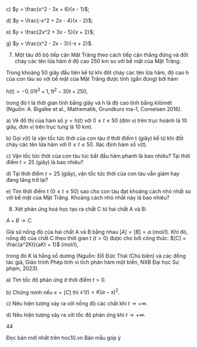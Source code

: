 c) $y = \frac{x^2 - 3x + 6}{x - 1}$;

d) $y = \frac{-x^2 + 2x - 4}{x - 2}$;

e) $y = \frac{2x^2 + 3x - 5}{x + 2}$;

g) $y = \frac{x^2 - 2x - 3}{-x + 2}$.

7. Một tàu đổ bộ tiếp cận Mặt Trăng theo cách tiếp cận thẳng đứng và đốt cháy các tên lửa hãm ở độ cao 250 km so với bề mặt của Mặt Trăng.

Trong khoảng 50 giây đầu tiên kể từ khi đốt cháy các tên lửa hãm, độ cao h của con tàu so với bề mặt của Mặt Trăng được tính (gần đúng) bởi hàm

$h(t) = - 0,01t^3 + 1,1t^2 - 30t + 250$,

trong đó t là thời gian tính bằng giây và h là độ cao tính bằng kilômét (Nguồn: A. Bigalke et al., Mathematik, Grundkurs ma-1, Cornelsen 2016).

a) Vẽ đồ thị của hàm số $y = h(t)$ với $0 \leq t \leq 50$ (đơn vị trên trục hoành là 10 giây, đơn vị trên trục tung là 10 km).

b) Gọi $v(t)$ là vận tốc tức thời của con tàu ở thời điểm t (giây) kể từ khi đốt cháy các tên lửa hãm với $0 \leq t \leq 50$. Xác định hàm số $v(t)$.

c) Vận tốc tức thời của con tàu lúc bắt đầu hãm phanh là bao nhiêu? Tại thời điểm $t = 25$ (giây) là bao nhiêu?

d) Tại thời điểm $t = 25$ (giây), vận tốc tức thời của con tàu vẫn giảm hay đang tăng trở lại?

e) Tìm thời điểm t $(0 \leq t \leq 50)$ sao cho con tàu đạt khoảng cách nhỏ nhất so với bề mặt của Mặt Trăng. Khoảng cách nhỏ nhất này là bao nhiêu?

8. Xét phản ứng hoá học tạo ra chất C từ hai chất A và B:

$A + B \rightarrow C$.

Giả sử nồng độ của hai chất A và B bằng nhau $[A] = [B] = a$ (mol/l). Khi đó, nồng độ của chất C theo thời gian t $(t > 0)$ được cho bởi công thức: $[C] = \frac{a^2Kt}{aKt + 1}$ (mol/l),

trong đó K là hằng số dương (Nguồn: Đỗ Đức Thái (Chủ biên) và các đồng tác giả, Giáo trình Phép tính vi tích phân hàm một biến, NXB Đại học Sư phạm, 2023).

a) Tìm tốc độ phản ứng ở thời điểm $t > 0$.

b) Chứng minh nếu $x = [C]$ thì $x'(t) = K(a - x)^2$.

c) Nêu hiện tượng xảy ra với nồng độ các chất khi $t \rightarrow + \infty$.

d) Nêu hiện tượng xảy ra với tốc độ phản ứng khi $t \rightarrow + \infty$.

44

Đọc bản mới nhất trên hoc10.vn                                                                                                                                                                                                         Bản mẫu góp ý